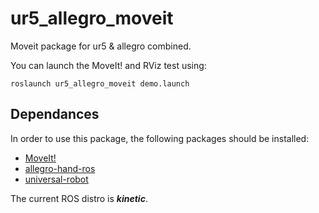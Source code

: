 # ur5_allegro_moveit
Moveit package for ur5 &amp; allegro combined.

You can launch the MoveIt! and RViz test using:

```
roslaunch ur5_allegro_moveit demo.launch
```

## Dependances

In order to use this package, the following packages should be installed:

* [MoveIt!](https://moveit.ros.org/)
* [allegro-hand-ros](https://github.com/gokhansolak/allegro-hand-ros)
* [universal-robot](https://github.com/ros-industrial/universal_robot)

The current ROS distro is ***kinetic***.
